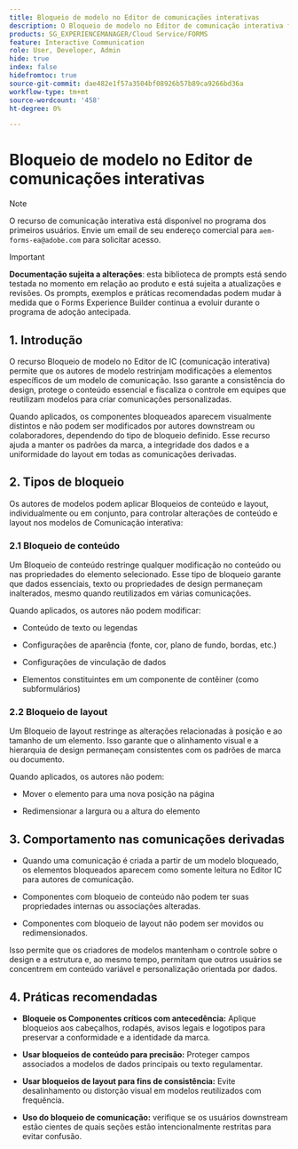 ```yaml
---
title: Bloqueio de modelo no Editor de comunicações interativas
description: O Bloqueio de modelo no Editor de comunicação interativa fornece aos autores de modelo a capacidade de bloquear o layout ou o conteúdo para os autores do documento.
products: SG_EXPERIENCEMANAGER/Cloud Service/FORMS
feature: Interactive Communication
role: User, Developer, Admin
hide: true
index: false
hidefromtoc: true
source-git-commit: dae482e1f57a3504bf08926b57b89ca9266bd36a
workflow-type: tm+mt
source-wordcount: '458'
ht-degree: 0%

---
```



# Bloqueio de modelo no Editor de comunicações interativas

>[!NOTE]
>
> O recurso de comunicação interativa está disponível no programa dos primeiros usuários. Envie um email de seu endereço comercial para `aem-forms-ea@adobe.com` para solicitar acesso.

>[!IMPORTANT]
>
> **Documentação sujeita a alterações**: esta biblioteca de prompts está sendo testada no momento em relação ao produto e está sujeita a atualizações e revisões. Os prompts, exemplos e práticas recomendadas podem mudar à medida que o Forms Experience Builder continua a evoluir durante o programa de adoção antecipada.

## &#x200B;1. Introdução

O recurso Bloqueio de modelo no Editor de IC (comunicação interativa) permite que os autores de modelo restrinjam modificações a elementos específicos de um modelo de comunicação. Isso garante a consistência do design, protege o conteúdo essencial e fiscaliza o controle em equipes que reutilizam modelos para criar comunicações personalizadas.

Quando aplicados, os componentes bloqueados aparecem visualmente distintos e não podem ser modificados por autores downstream ou colaboradores, dependendo do tipo de bloqueio definido. Esse recurso ajuda a manter os padrões da marca, a integridade dos dados e a uniformidade do layout em todas as comunicações derivadas.

## &#x200B;2. Tipos de bloqueio

Os autores de modelos podem aplicar Bloqueios de conteúdo e layout, individualmente ou em conjunto, para controlar alterações de conteúdo e layout nos modelos de Comunicação interativa:

### 2.1 Bloqueio de conteúdo

Um Bloqueio de conteúdo restringe qualquer modificação no conteúdo ou nas propriedades do elemento selecionado. Esse tipo de bloqueio garante que dados essenciais, texto ou propriedades de design permaneçam inalterados, mesmo quando reutilizados em várias comunicações.

Quando aplicados, os autores não podem modificar:

- Conteúdo de texto ou legendas

- Configurações de aparência (fonte, cor, plano de fundo, bordas, etc.)

- Configurações de vinculação de dados

- Elementos constituintes em um componente de contêiner (como subformulários)

### 2.2 Bloqueio de layout

Um Bloqueio de layout restringe as alterações relacionadas à posição e ao tamanho de um elemento. Isso garante que o alinhamento visual e a hierarquia de design permaneçam consistentes com os padrões de marca ou documento.

Quando aplicados, os autores não podem:

- Mover o elemento para uma nova posição na página

- Redimensionar a largura ou a altura do elemento

## &#x200B;3. Comportamento nas comunicações derivadas

- Quando uma comunicação é criada a partir de um modelo bloqueado, os elementos bloqueados aparecem como somente leitura no Editor IC para autores de comunicação.

- Componentes com bloqueio de conteúdo não podem ter suas propriedades internas ou associações alteradas.

- Componentes com bloqueio de layout não podem ser movidos ou redimensionados.

Isso permite que os criadores de modelos mantenham o controle sobre o design e a estrutura e, ao mesmo tempo, permitam que outros usuários se concentrem em conteúdo variável e personalização orientada por dados.

## &#x200B;4. Práticas recomendadas

- **Bloqueie os Componentes críticos com antecedência:** Aplique bloqueios aos cabeçalhos, rodapés, avisos legais e logotipos para preservar a conformidade e a identidade da marca.

- **Usar bloqueios de conteúdo para precisão:** Proteger campos associados a modelos de dados principais ou texto regulamentar.

- **Usar bloqueios de layout para fins de consistência:** Evite desalinhamento ou distorção visual em modelos reutilizados com frequência.

- **Uso do bloqueio de comunicação:** verifique se os usuários downstream estão cientes de quais seções estão intencionalmente restritas para evitar confusão.
